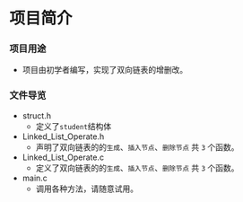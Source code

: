 # 项目简介

### 项目用途
- 项目由初学者编写，实现了双向链表的增删改。
### 文件导览
- struct.h
  - 定义了`student`结构体
- Linked_List_Operate.h
  - 声明了双向链表的的`生成`、`插入节点`、`删除节点` 共 `3` 个函数。
- Linked_List_Operate.c
  - 定义了双向链表的的`生成`、`插入节点`、`删除节点` 共 `3` 个函数。
- main.c
  - 调用各种方法，请随意试用。
